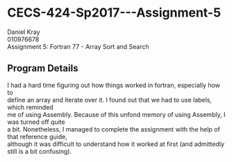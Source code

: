 # CECS-424-Sp2017---Assignment-5
Daniel Kray <br />
010976678 <br />
Assignment 5: Fortran 77 - Array Sort and Search <br />

## Program Details

I had a hard time figuring out how things worked in fortran, especially how to <br />
define an array and iterate over it. I found out that we had to use labels, which reminded <br />
me of using Assembly. Because of this unfond memory of using Assembly, I was turned off quite <br />
a bit. Nonetheless, I managed to complete the assignment with the help of that reference guide,<br />
although it was difficult to understand how it worked at first (and admittedly still is a bit confusing).
